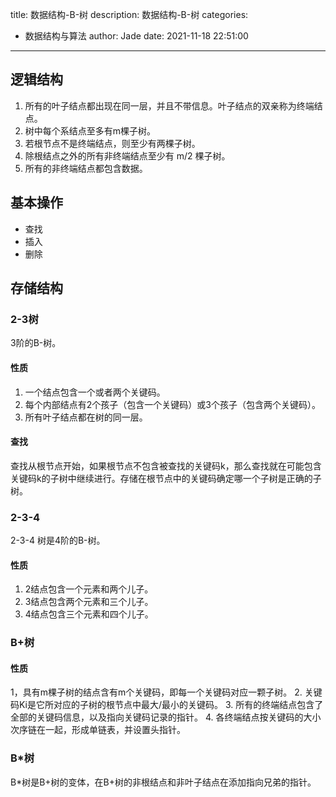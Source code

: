 title: 数据结构-B-树
description: 数据结构-B-树
categories:
  - 数据结构与算法
author: Jade
date: 2021-11-18 22:51:00
---

## 逻辑结构
1. 所有的叶子结点都出现在同一层，并且不带信息。叶子结点的双亲称为终端结点。
2. 树中每个系结点至多有m棵子树。
3. 若根节点不是终端结点，则至少有两棵子树。
4. 除根结点之外的所有非终端结点至少有 m/2 棵子树。
5. 所有的非终端结点都包含数据。

## 基本操作
- 查找
- 插入
- 删除

## 存储结构
### 2-3树
3阶的B-树。
#### 性质
1. 一个结点包含一个或者两个关键码。
2. 每个内部结点有2个孩子（包含一个关键码）或3个孩子（包含两个关键码）。
3. 所有叶子结点都在树的同一层。

#### 查找
查找从根节点开始，如果根节点不包含被查找的关键码k，那么查找就在可能包含关键码k的子树中继续进行。存储在根节点中的关键码确定哪一个子树是正确的子树。

### 2-3-4
2-3-4 树是4阶的B-树。
#### 性质
1. 2结点包含一个元素和两个儿子。
2. 3结点包含两个元素和三个儿子。
3. 4结点包含三个元素和四个儿子。

### B+树
#### 性质
1，具有m棵子树的结点含有m个关键码，即每一个关键码对应一颗子树。
2. 关键码Ki是它所对应的子树的根节点中最大/最小的关键码。
3. 所有的终端结点包含了全部的关键码信息，以及指向关键码记录的指针。
4. 各终端结点按关键码的大小次序链在一起，形成单链表，并设置头指针。

### B*树
B*树是B+树的变体，在B+树的非根结点和非叶子结点在添加指向兄弟的指针。
